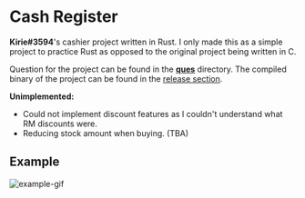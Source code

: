 # Cash Register

**Kirie#3594**'s cashier project written in Rust. I only made this as a simple project to practice Rust as opposed to the original project being written in C.

Question for the project can be found in the [**ques**](./ques/) directory. The compiled binary of the project can be found in the [release section](https://github.com/Yakiyo/kirie-cashier/releases/latest).

**Unimplemented:** 
- Could not implement discount features as I couldn't understand what RM discounts were.
- Reducing stock amount when buying. (TBA)

## Example

![example-gif](https://i.imgur.com/UONaYG6.gif)